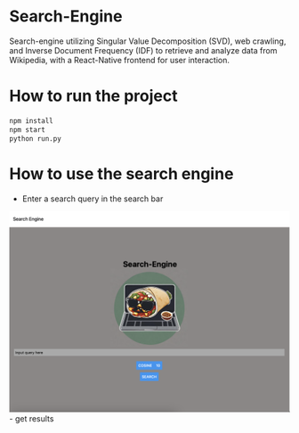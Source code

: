 # Search-Engine
Search-engine utilizing Singular Value Decomposition (SVD), web crawling, and Inverse Document Frequency (IDF) to retrieve and analyze data from Wikipedia, with a React-Native frontend for user interaction.

# How to run the project
```
npm install
npm start
python run.py
```

# How to use the search engine
- Enter a search query in the search bar
<img src="./images/web.png" />
- get results
<img src="./images/cheese_50.png>

# 